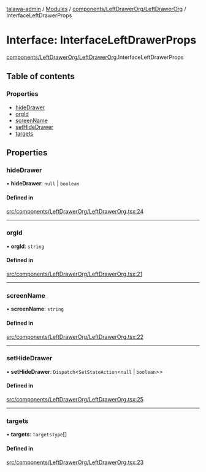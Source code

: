 [talawa-admin](../README.md) / [Modules](../modules.md) / [components/LeftDrawerOrg/LeftDrawerOrg](../modules/components_LeftDrawerOrg_LeftDrawerOrg.md) / InterfaceLeftDrawerProps

# Interface: InterfaceLeftDrawerProps

[components/LeftDrawerOrg/LeftDrawerOrg](../modules/components_LeftDrawerOrg_LeftDrawerOrg.md).InterfaceLeftDrawerProps

## Table of contents

### Properties

- [hideDrawer](components_LeftDrawerOrg_LeftDrawerOrg.InterfaceLeftDrawerProps.md#hidedrawer)
- [orgId](components_LeftDrawerOrg_LeftDrawerOrg.InterfaceLeftDrawerProps.md#orgid)
- [screenName](components_LeftDrawerOrg_LeftDrawerOrg.InterfaceLeftDrawerProps.md#screenname)
- [setHideDrawer](components_LeftDrawerOrg_LeftDrawerOrg.InterfaceLeftDrawerProps.md#sethidedrawer)
- [targets](components_LeftDrawerOrg_LeftDrawerOrg.InterfaceLeftDrawerProps.md#targets)

## Properties

### hideDrawer

• **hideDrawer**: ``null`` \| `boolean`

#### Defined in

[src/components/LeftDrawerOrg/LeftDrawerOrg.tsx:24](https://github.com/Hasnain01-hub/talawa-admin/blob/e186ed2/src/components/LeftDrawerOrg/LeftDrawerOrg.tsx#L24)

___

### orgId

• **orgId**: `string`

#### Defined in

[src/components/LeftDrawerOrg/LeftDrawerOrg.tsx:21](https://github.com/Hasnain01-hub/talawa-admin/blob/e186ed2/src/components/LeftDrawerOrg/LeftDrawerOrg.tsx#L21)

___

### screenName

• **screenName**: `string`

#### Defined in

[src/components/LeftDrawerOrg/LeftDrawerOrg.tsx:22](https://github.com/Hasnain01-hub/talawa-admin/blob/e186ed2/src/components/LeftDrawerOrg/LeftDrawerOrg.tsx#L22)

___

### setHideDrawer

• **setHideDrawer**: `Dispatch`\<`SetStateAction`\<``null`` \| `boolean`\>\>

#### Defined in

[src/components/LeftDrawerOrg/LeftDrawerOrg.tsx:25](https://github.com/Hasnain01-hub/talawa-admin/blob/e186ed2/src/components/LeftDrawerOrg/LeftDrawerOrg.tsx#L25)

___

### targets

• **targets**: `TargetsType`[]

#### Defined in

[src/components/LeftDrawerOrg/LeftDrawerOrg.tsx:23](https://github.com/Hasnain01-hub/talawa-admin/blob/e186ed2/src/components/LeftDrawerOrg/LeftDrawerOrg.tsx#L23)
